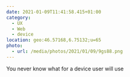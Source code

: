 ```yaml
---
date: 2021-01-09T11:41:58.415+01:00
category:
  - UX
  - Web
  - device
location: geo:46.57168,6.75132;u=65
photo:
  - url: /media/photos/2021/01/09/9gs88.png
---
```

You never know what for a device user will use
